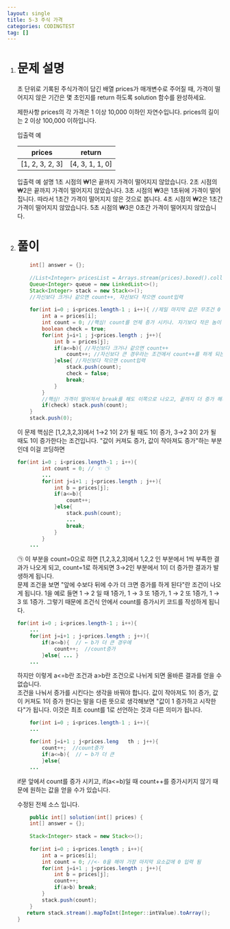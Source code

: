 ```yaml
---
layout: single
title: 5-3 주식 가격
categories: CODINGTEST
tag: []
---
```


1. # 문제 설명
   초 단위로 기록된 주식가격이 담긴 배열 prices가 매개변수로 주어질 때, 가격이 떨어지지 않은 기간은 몇 초인지를 return 하도록 solution 함수를 완성하세요.

   제한사항
   prices의 각 가격은 1 이상 10,000 이하인 자연수입니다.
   prices의 길이는 2 이상 100,000 이하입니다.
   
   입출력 예

   |     prices    |     return    |
   |:-------------:|:-------------:|
   |[1, 2, 3, 2, 3]|[4, 3, 1, 1, 0]|
   	
   입출력 예 설명
   1초 시점의 ₩1은 끝까지 가격이 떨어지지 않았습니다.
   2초 시점의 ₩2은 끝까지 가격이 떨어지지 않았습니다.
   3초 시점의 ₩3은 1초뒤에 가격이 떨어집니다. 따라서 1초간 가격이 떨어지지 않은 것으로 봅니다.
   4초 시점의 ₩2은 1초간 가격이 떨어지지 않았습니다.
   5초 시점의 ₩3은 0초간 가격이 떨어지지 않았습니다.
   
1. # 풀이
    ```java
        int[] answer = {};
        
        //List<Integer> pricesList = Arrays.stream(prices).boxed().collect(Collectors.toList());
        Queue<Integer> queue = new LinkedList<>();
        Stack<Integer> stack = new Stack<>();
        //자신보다 크거나 같으면 count++, 자신보다 작으면 count입력
        
        for(int i=0 ; i<prices.length-1 ; i++){ //제일 마지막 값은 무조건 0 이기때문에 비교할 필요가 없음
            int a = prices[i];
            int count = 0; //핵심! count를 언제 증가 시키나. 자기보다 작은 놈이 나와도 1증가, 자기보다 큰 놈이 나와도 1증가
            boolean check = true;
            for(int j=i+1 ; j<prices.length ; j++){
                int b = prices[j];
                if(a<=b){ //자신보다 크거나 같으면 count++  
                    count++; //자신보다 큰 경우라는 조건에서 count++를 하게 되는데 이 조건이 밖에 나갈 수도 있다
                }else{ //자신보다 작으면 count입력
                    stack.push(count);
                    check = false;
                    break;
                }
            }
            //핵심! 가격이 떨어져서 break를 해도 이쪽으로 나오고, 끝까지 더 증가 해서 안쪽 for문이 끝나도 이쪽으로 나온다
            if(check) stack.push(count);
        }       
        stack.push(0);
    ```   
    이 문제 핵심은 [1,2,3,2,3]에서 1→2 1이 2가 될 때도 1이 증가, 3→2 3이 2가 될 때도 1이 증가한다는 조건입니다. "값이 커져도 증가, 값이 작아져도 증가"하는 부분인데 이걸 코딩하면   
    ```java
    for(int i=0 ; i<prices.length-1 ; i++){ 
            int count = 0; // ☜ ㉠
            ...
            for(int j=i+1 ; j<prices.length ; j++){
                int b = prices[j];
                if(a<=b){ 
                    count++;
                }else{ 
                    stack.push(count);
                    ...
                    break;
                }
            }
        ... 
    ```   
    ㉠ 이 부분을 count=0으로 하면 [1,2,3,2,3]에서 1,2,2 인 부분에서 1씩 부족한 결과가 나오게 되고,
    count=1로 하게되면 3→2인 부분에서 1이 더 증가한 결과가 발생하게 됩니다.   
    문제 조건을 보면 "앞에 수보다 뒤에 수가 더 크면 증가를 하게 된다"란 조건이 나오게 됩니다. 1을 예로 들면 1 → 2 일 때 1증가, 1 → 3 또 1증가, 1 → 2 또 1증가, 1 → 3 또 1증가. 그렇기 때문에 조건식 안에서 count를 증가시키 코드를 작성하게 됩니다.   
    ```java
    for(int i=0 ; i<prices.length-1 ; i++){ 
        ...
        for(int j=i+1 ; j<prices.length ; j++){
            if(a<=b){  // ← b가 더 큰 경우에
                count++;  //count증가
            }else{ ... }
        ... 
    ```   
    하지만 이렇게 a<=b란 조건과 a>b란 조건으로 나뉘게 되면 올바른 결과를 얻을 수 없습니다.   
    조건을 나눠서 증가를 시킨다는 생각을 바꿔야 합니다. 값이 작아져도 1이 증가, 값이 커져도 1이 증가 한다는 말을 다른 뜻으로 생각해보면 "값이 1 증가하고 시작한다"가 됩니다. 이것은 최초 count를 1로 선언하는 것과 다른 의미가 됩니다.    
    ```java
        for(int i=0 ; i<prices.length-1 ; i++){ 
        ...

        for(int j=i+1 ; j<prices.leng   th ; j++){
            count++;  //count증가
            if(a<=b){  // ← b가 더 큰
            }else{ 
        ... 
    ```   
    if문 앞에서 count를 증가 시키고, if(a<=b)일 때 count++를 증가시키지 않기 때문에 원하는 값을 얻을 수가 있습니다.   

    수정된 전체 소스 입니다.   
    ```java
        public int[] solution(int[] prices) {
        int[] answer = {};
        
        Stack<Integer> stack = new Stack<>();
        
        for(int i=0 ; i<prices.length ; i++){ 
            int a = prices[i];
            int count = 0; //<- 0을 해야 가장 마지막 요소값에 0 입력 됨
            for(int j=i+1 ; j<prices.length ; j++){
                int b = prices[j];
                count++;
                if(a>b) break;
            }
            stack.push(count);
        }
       return stack.stream().mapToInt(Integer::intValue).toArray();
    }
    ```
